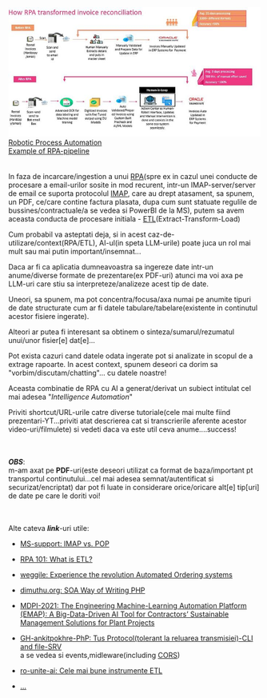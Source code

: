 <a href="https://www.linkedin.com/pulse/implementing-robotic-process-automation-rpa-aka-ia-part-mitra/"><img src="https://github.com/stefanache/MFP-ANAF-RO/blob/main/python/ETL/30cc8bd4f9b4518ea2500b75d06efcae8978bba3_2_690x354.jpeg">Robotic Process Automation<br/>Example of RPA-pipeline</img></a>
<br/><br/><br/>In faza de incarcare/ingestion a unui [RPA](https://www.sap.com/romania/products/technology-platform/process-automation/what-is-rpa.html)(spre ex in cazul unei conducte de procesare a email-urilor sosite in mod recurent, intr-un IMAP-server/server de email ce suporta protocolul [IMAP](https://ro.wikipedia.org/wiki/IMAP), care au drept atasament, sa spunem, un PDF, ce/care contine factura plasata, dupa cum sunt statuate regulile de bussines/contractuale/a se vedea si PowerBI de la MS), putem sa avem aceasta conducta de procesare initiala - [ETL](https://www.oracle.com/ro/integration/what-is-etl/)(Extract-Transform-Load)

Cum probabil va asteptati deja, si in acest caz-de-utilizare/context(RPA/ETL), AI-ul(in speta LLM-urile) poate juca un rol mai mult sau mai putin important/insemnat...

Daca ar fi ca aplicatia dumneavoastra sa ingereze date intr-un anume/diverse formate de prezentare(ex PDF-uri) atunci ma voi axa pe LLM-uri care stiu sa interpreteze/analizeze acest tip de date.

Uneori, sa spunem, ma pot concentra/focusa/axa numai pe anumite tipuri de date structurate cum ar fi datele tabulare/tabelare(existente in continutul acestor fisiere ingerate).

Alteori ar putea fi interesant sa obtinem o sinteza/sumarul/rezumatul unui/unor fisier[e] dat[e]...

Pot exista cazuri cand datele odata ingerate pot si analizate in scopul de a extrage rapoarte. In acest context, spunem deseori ca dorim sa "vorbim/discutam/chatting"... cu datele noastre!

Aceasta combinatie de RPA cu AI a generat/derivat un subiect intitulat cel mai adesea "*Intelligence Automation*"

Priviti shortcut/URL-urile catre diverse tutoriale(cele mai multe fiind prezentari-YT...priviti atat descrierea cat si transcrierile aferente acestor video-uri/filmulete) si vedeti daca va este util ceva anume....success!


<br/><br/>***OBS***: <br/>m-am axat pe **PDF**-uri(este deseori utilizat ca format de baza/important pt transportul continutului...cel mai adesea semnat/autentificat si securizat/encriptat) dar pot fi luate in considerare orice/oricare alt[e] tip[uri] de date pe care le doriti voi!



<br/><br/>Alte cateva ***link***-uri utile:

 - [MS-support: IMAP vs. POP](https://support.microsoft.com/en-us/office/what-is-the-difference-between-pop-and-imap-85c0e47f-931d-4035-b409-af3318b194a8)

 - [RPA 101: What is ETL?](https://electroneek.com/blog/rpa-101-what-is-etl/)

 - [weggile: Experience the revolution Automated Ordering systems](https://wegile.com/insights/experience-the-revolution-automated-ordering-systems.php)
 - [dimuthu.org: SOA Way of Writing PHP](https://www.dimuthu.org/blog/2008/09/20/soa-way-of-writing-php/comment-page-1/)
 - [MDPI-2021: The Engineering Machine-Learning Automation Platform (EMAP): A Big-Data-Driven AI Tool for Contractors’ Sustainable Management Solutions for Plant Projects](https://www.mdpi.com/2071-1050/13/18/10384)
 - [GH-ankitpokhre-PhP: Tus Protocol(tolerant la reluarea transmisiei)-CLI and file-SRV](https://github.com/ankitpokhrel/tus-php?tab=readme-ov-file#installation)
   <br/> a se vedea si events,midleware(including [CORS](https://developer.mozilla.org/en-US/docs/Web/HTTP/CORS))
 - [ro-unite-ai: Cele mai bune instrumente ETL](https://www.unite.ai/ro/cele-mai-bune-instrumente-etl/)
 - [...](https://www.google.com/search?q=php+ai+automation+ordering+architecture&sca_esv=f58153ab55da467e&rlz=1C1CHBF_enRO1132RO1132&udm=2&biw=1920&bih=911&sxsrf=AHTn8zoqyI4V2oZgs3Zo7zMteLtFiF8e8g%3A1741180897545&ei=4U_IZ5X1IMiK7NYP6Iiq4Qw&ved=0ahUKEwjV6YynhPOLAxVIBdsEHWiEKswQ4dUDCBE&uact=5&oq=php+ai+automation+ordering+architecture&gs_lp=EgNpbWciJ3BocCBhaSBhdXRvbWF0aW9uIG9yZGVyaW5nIGFyY2hpdGVjdHVyZUiVIVCeCVjVHXABeACQAQCYAWmgAbkIqgEDNy40uAEDyAEA-AEBmAIAoAIAmAMAiAYBkgcAoAfvAw&sclient=img#vhid=dztjR3ObL4BJZM&vssid=mosaic)



